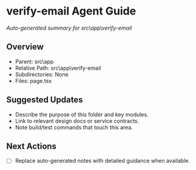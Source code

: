 ﻿# verify-email Agent Guide
*Auto-generated summary for src\app\verify-email*

## Overview
- Parent: src\app
- Relative Path: src\app\verify-email
- Subdirectories: None
- Files: page.tsx

## Suggested Updates
- Describe the purpose of this folder and key modules.
- Link to relevant design docs or service contracts.
- Note build/test commands that touch this area.

## Next Actions
- [ ] Replace auto-generated notes with detailed guidance when available.
